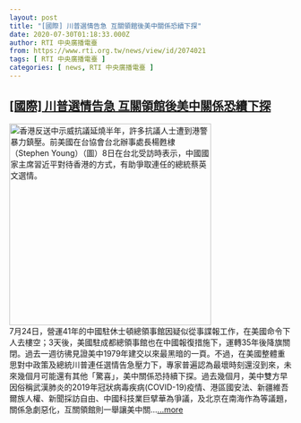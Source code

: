 ```yaml
---
layout: post
title: "[國際] 川普選情告急 互關領館後美中關係恐續下探"
date: 2020-07-30T01:18:33.000Z
author: RTI 中央廣播電臺
from: https://www.rti.org.tw/news/view/id/2074021
tags: [ RTI 中央廣播電臺 ]
categories: [ news, RTI 中央廣播電臺 ]
---
```

<!--1596071913000-->
[[國際] 川普選情告急 互關領館後美中關係恐續下探](https://www.rti.org.tw/news/view/id/2074021)
------

<div>
<img src="https://static.rti.org.tw/assets/thumbnails/2019/12/08/20191208000172M.jpg" width="360" alt="香港反送中示威抗議延燒半年，許多抗議人士遭到港警暴力鎮壓。前美國在台協會台北辦事處長楊甦棣（Stephen Young）（圖）8日在台北受訪時表示，中國國家主席習近平對待香港的方式，有助爭取連任的總統蔡英文選情。" title="香港反送中示威抗議延燒半年，許多抗議人士遭到港警暴力鎮壓。前美國在台協會台北辦事處長楊甦棣（Stephen Young）（圖）8日在台北受訪時表示，中國國家主席習近平對待香港的方式，有助爭取連任的總統蔡英文選情。"><br>7月24日，營運41年的中國駐休士頓總領事館因疑似從事諜報工作，在美國命令下人去樓空；3天後，美國駐成都總領事館也在中國報復措施下，運轉35年後降旗關閉。過去一週彷彿見證美中1979年建交以來最黑暗的一頁。不過，在美國整體重思對中政策及總統川普連任選情告急壓力下，專家普遍認為最壞時刻還沒到來，未來幾個月可能還有其他「驚喜」，美中關係恐持續下探。過去幾個月，美中雙方早因俗稱武漢肺炎的2019年冠狀病毒疾病(COVID-19)疫情、港區國安法、新疆維吾爾族人權、新聞採訪自由、中國科技業巨擘華為爭議，及北京在南海作為等議題，關係急劇惡化，互關領館則一舉讓美中關...<a target="_blank" href="https://www.rti.org.tw/news/view/id/2074021">...more</a>
</div>
